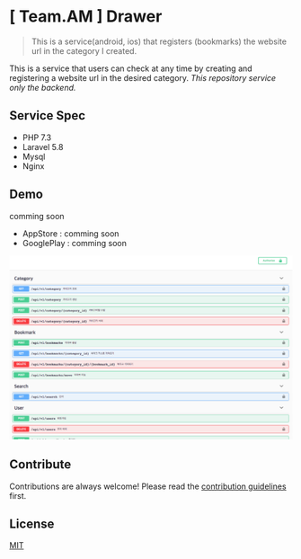 # [ Team.AM ] Drawer
> This is a service(android, ios) that registers (bookmarks) the website url in the category I created.
 
This is a service that users can check at any time by creating and registering a website url in the desired category. 
*This repository service only the backend.*
 

## Service Spec
- PHP 7.3
- Laravel 5.8
- Mysql
- Nginx

## Demo
comming soon

- AppStore : comming soon
- GooglePlay : comming soon

![swagger](swagger.png)

## Contribute
Contributions are always welcome!
Please read the [contribution guidelines](contributing.md) first.

## License
[MIT](LICENSE.md)

